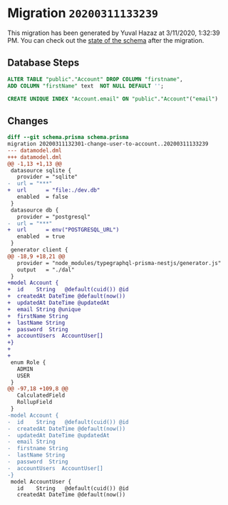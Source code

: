 # Migration `20200311133239`

This migration has been generated by Yuval Hazaz at 3/11/2020, 1:32:39 PM.
You can check out the [state of the schema](./schema.prisma) after the migration.

## Database Steps

```sql
ALTER TABLE "public"."Account" DROP COLUMN "firstname",
ADD COLUMN "firstName" text  NOT NULL DEFAULT '';

CREATE UNIQUE INDEX "Account.email" ON "public"."Account"("email")
```

## Changes

```diff
diff --git schema.prisma schema.prisma
migration 20200311132301-change-user-to-account..20200311133239
--- datamodel.dml
+++ datamodel.dml
@@ -1,13 +1,13 @@
 datasource sqlite {
   provider = "sqlite"
-  url = "***"
+  url      = "file:./dev.db"
   enabled  = false
 }
 datasource db {
   provider = "postgresql"
-  url = "***"
+  url      = env("POSTGRESQL_URL")
   enabled  = true
 }
 generator client {
@@ -18,9 +18,21 @@
   provider = "node_modules/typegraphql-prisma-nestjs/generator.js"
   output   = "./dal"
 }
+model Account {
+  id    String   @default(cuid()) @id
+  createdAt DateTime @default(now())
+  updatedAt DateTime @updatedAt
+  email String @unique
+  firstName String
+  lastName String
+  password  String
+  accountUsers  AccountUser[]
+}
+
+
 enum Role {
   ADMIN
   USER
 }
@@ -97,18 +109,8 @@
   CalculatedField
   RollupField
 }
-model Account {
-  id    String   @default(cuid()) @id
-  createdAt DateTime @default(now())
-  updatedAt DateTime @updatedAt
-  email String
-  firstname String
-  lastName String
-  password  String
-  accountUsers  AccountUser[]
-}
 model AccountUser {
   id    String   @default(cuid()) @id
   createdAt DateTime @default(now())
```


